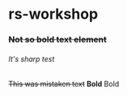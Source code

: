 # rs-workshop
### ~~Not so bold text element~~
###### It's sharp test

~~This was mistaken text~~
**Bold**
Bold
